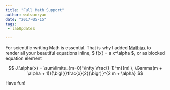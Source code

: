 ```yaml
---
title: "Full Math Support"
author: watsonryan
date: "2017-05-15"
tags:
 - labUpdates

---
```


For scientific writing Math is essential. That is why I added [Mathjax](http://www.mathjax.org/) to render all your beautiful equations inline, $ f(x) = a x^\alpha $, or as blocked equation element

$$ J_\alpha(x) = \sum\limits_{m=0}^\infty \frac{(-1)^m}{m! \, \Gamma(m + \alpha + 1)}{\bigl({\frac{x}{2}}\bigr)}^{2 m + \alpha} $$

Have fun!
